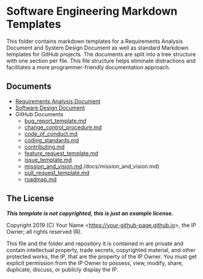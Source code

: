 # Software Engineering Markdown Templates

This folder contains markdown templates for a Requirements Analysis Document and System Design Document as well as standard Markdown templates for GitHub projects. The documents are split into a tree structure with one section per file. This file structure helps eliminate distractions and facilitates a more programmer-friendly documentation approach.

## Documents

* [Requirements Analysis Document](./rad/readme.md)
* [Software Design Document](./sdd/readme.md)
* GitHub Documents
   * [bug_report_template.md](./docs/bug_report_template.md)
   * [change_control_procedure.md](./docs/change_control_procedure.md)
   * [code_of_conduct.md](./docs/code_of_conduct.md)
   * [coding_standards.md](./docs/standard_for_secure_coding.md)
   * [contributing.md](./docs/contributing.md)
   * [feature_request_template.md](./docs/feature_request_template.md)
   * [issue_template.md](./docs/issue_template.md)
   * [mission_and_vision.md]()./docs/mission_and_vision.md)
   * [pull_request_template.md](./docs/pull_request_template.md)
   * [roadmap.md](./docs/roadmap.md)

## The License

***This template is not copyrighted, this is just an example license.***

Copyright 2019 (C) Your Name <<https://your-github-page.github.io>>, the IP Owner; all rights reserved (R).

This file and the folder and repository it is contained in are private and contain intellectual property, trade secrets, copyrighted material, and other protected works, the IP, that are the property of the IP Owner. You must get explicit permission from the IP Owner to possess, view, modify, share, duplicate, discuss, or publicly display the IP.
